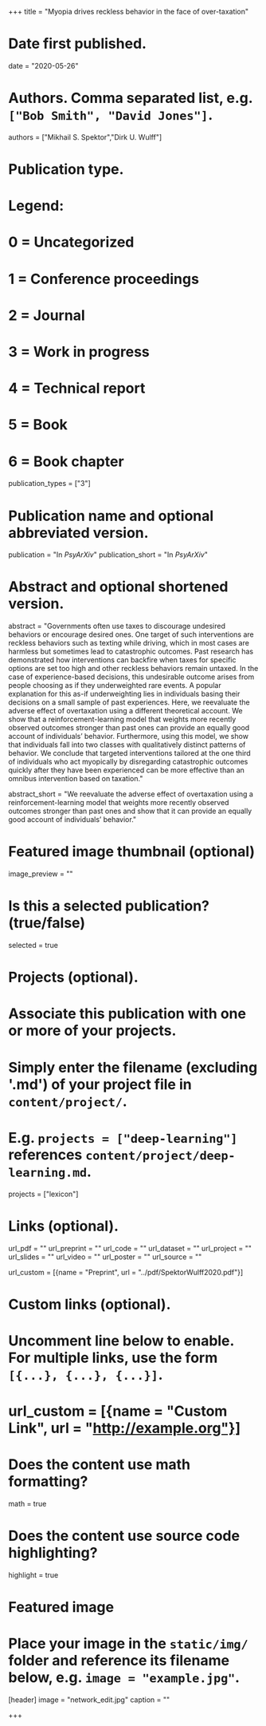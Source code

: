 +++
title = "Myopia drives reckless behavior in the face of over-taxation"

# Date first published.
date = "2020-05-26"

# Authors. Comma separated list, e.g. `["Bob Smith", "David Jones"]`.
authors = ["Mikhail S. Spektor","Dirk U. Wulff"]

# Publication type.
# Legend:
# 0 = Uncategorized
# 1 = Conference proceedings
# 2 = Journal
# 3 = Work in progress
# 4 = Technical report
# 5 = Book
# 6 = Book chapter
publication_types = ["3"]

# Publication name and optional abbreviated version.
publication = "In *PsyArXiv*"
publication_short = "In *PsyArXiv*"

# Abstract and optional shortened version.
abstract = "Governments often use taxes to discourage undesired behaviors or encourage desired ones. One target of such interventions are reckless behaviors such as texting while driving, which in most cases are harmless but sometimes lead to catastrophic outcomes. Past research has demonstrated how interventions can backfire when taxes for specific options are set too high and other reckless behaviors remain untaxed. In the case of experience-based decisions, this undesirable outcome arises from people choosing as if they underweighted rare events. A popular explanation for this as-if underweighting lies in individuals basing their decisions on a small sample of past experiences. Here, we reevaluate the adverse effect of overtaxation using a different theoretical account. We show that a reinforcement-learning model that weights more recently observed outcomes stronger than past ones can provide an equally good account of individuals’ behavior. Furthermore, using this model, we show that individuals fall into two classes with qualitatively distinct patterns of behavior. We conclude that targeted interventions tailored at the one third of individuals who act myopically by disregarding catastrophic outcomes quickly after they have been experienced can be more effective than an omnibus intervention based on taxation."

abstract_short = "We reevaluate the adverse effect of overtaxation using a reinforcement-learning model that weights more recently observed outcomes stronger than past ones and show that it can provide an equally good account of individuals’ behavior."


# Featured image thumbnail (optional)
image_preview = ""

# Is this a selected publication? (true/false)
selected = true

# Projects (optional).
#   Associate this publication with one or more of your projects.
#   Simply enter the filename (excluding '.md') of your project file in `content/project/`.
#   E.g. `projects = ["deep-learning"]` references `content/project/deep-learning.md`.
projects = ["lexicon"]

# Links (optional).
url_pdf = ""
url_preprint = ""
url_code = ""
url_dataset = ""
url_project = ""
url_slides = ""
url_video = ""
url_poster = ""
url_source = ""

url_custom = [{name = "Preprint", url = "../pdf/SpektorWulff2020.pdf"}]

# Custom links (optional).
#   Uncomment line below to enable. For multiple links, use the form `[{...}, {...}, {...}]`.
# url_custom = [{name = "Custom Link", url = "http://example.org"}]

# Does the content use math formatting?
math = true

# Does the content use source code highlighting?
highlight = true

# Featured image
# Place your image in the `static/img/` folder and reference its filename below, e.g. `image = "example.jpg"`.
[header]
image = "network_edit.jpg"
caption = ""

+++
